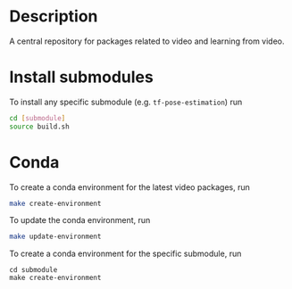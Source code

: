 # Description
A central repository for packages related to video and learning from video.

# Install submodules
To install any specific submodule (e.g. `tf-pose-estimation`) run 
```bash
cd [submodule]
source build.sh
```

# Conda
To create a conda environment for the latest video packages, run
```bash
make create-environment
```

To update the conda environment, run 
```bash
make update-environment
```

To create a conda environment for the specific submodule, run
```
cd submodule
make create-environment
```
